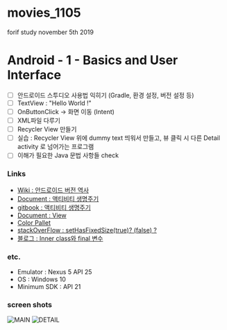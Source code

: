 # movies_1105
forif study november 5th 2019

# Android - 1 - Basics and User Interface 
- [ ] 안드로이드 스투디오 사용법 익히기 (Gradle, 환경 설정, 버전 설정 등)
- [ ] TextView : "Hello World !"
- [ ] OnButtonClick -> 화면 이동 (Intent)
- [ ]  XML파일 다루기
- [ ] Recycler View 만들기 
- [ ] 실습 : Recycler View 위에 dummy text 띄워서 만들고, 뷰 클릭 시 다른 Detail activity 로 넘어가는 프로그램 
- [ ] 이해가 필요한 Java 문법 사항들 check 

### Links 
- [Wiki : 안드로이드 버전 역사](https://ko.wikipedia.org/wiki/%EC%95%88%EB%93%9C%EB%A1%9C%EC%9D%B4%EB%93%9C_%EB%B2%84%EC%A0%84_%EC%97%AD%EC%82%AC)
- [Document : 액티비티 생명주기](https://developer.android.com/guide/components/activities/activity-lifecycle)
- [gitbook : 액티비티 생명주기](https://kairo96.gitbooks.io/android/content/ch2.4.1.html)
- [Document : View](https://developer.android.com/reference/android/view/View)
- [Color Pallet](https://www.color-hex.com/color-palettes/)
- [stackOverFlow : setHasFixedSize(true)? (false) ?](https://stackoverflow.com/questions/28827597/when-do-we-use-the-recyclerview-sethasfixedsize)
- [블로그 : Inner class와 final 변수](https://ybin.tistory.com/8)


### etc. 
- Emulator : Nexus 5 API 25
- OS : Windows 10 
- Minimum SDK : API 21 


### screen shots 

![MAIN](https://lh3.googleusercontent.com/hZLeS3HsfLGlufDWfsapKoFu7pUy9oQcJvLZjdv3s2t1fKd77izUNIMvxF5k_tUrnPVM-Kowg6be "screenshot_main")
![DETAIL](https://lh3.googleusercontent.com/HM-vO9wKZSDvXsr4ZAxM743OA3l3myfmahNkzEbLXsP6A8c69XhxNA1T_IeVobnGiTdVTskSNDpe "screenshot_detail")